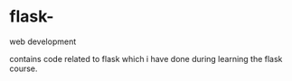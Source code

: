 # flask-
web development

contains code related to flask which i have done during learning the flask course.
